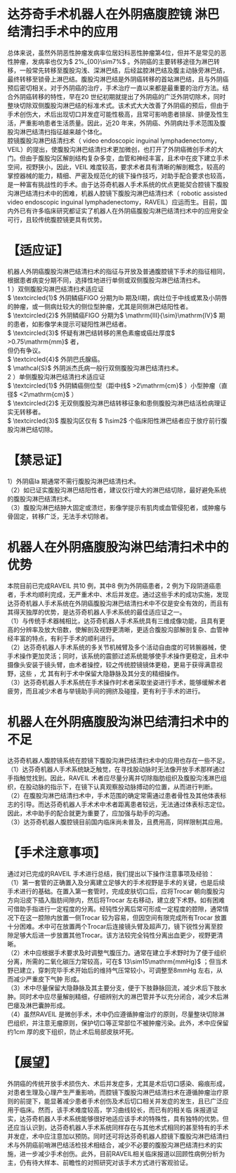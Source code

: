 # 达芬奇手术机器人在外阴癌腹腔镜 淋巴结清扫手术中的应用  
总体来说，虽然外阴恶性肿瘤发病率位居妇科恶性肿瘤第4位，但并不是常见的恶性肿瘤，发病率也仅为$ 2\%_{00}\sim7\%$ 。外阴癌的主要转移途径为淋巴转移，一般常先转移至腹股沟浅、深淋巴结，后经盆腔淋巴结及腹主动脉旁淋巴结，最终转移至锁骨上淋巴结。腹股沟淋巴结是外阴癌转移的首站淋巴结，且与外阴癌预后密切相关。对于外阴癌的治疗，手术治疗一直以来都是最重要的治疗方法。结合外阴癌转移的特性，早在20 世纪初期就提出了外阴癌的广泛外阴切除术，同时整块切除双侧腹股沟淋巴结的标准术式。该术式大大改善了外阴癌的预后，但由于手术创伤大，术后出现切口并发症可能性极高，且常可影响患者排尿、排便及性生活，严重影响患者生活质量。因此，近20 年来，外阴癌、外阴病灶手术范围及腹股沟淋巴结清扫指征越来越个体化。  
腔镜腹股沟淋巴结清扫术（ video endoscopic inguinal  lymphadenectomy，VEIL）的提出，使腹股沟淋巴结清扫术更加微创，也打开了外阴癌微创手术的大门。但由于腹股沟区解剖结构复杂多变，血管和神经丰富，且术中在皮下建立手术空间，视野狭小，因此，VEIL 难度较高，要求术者具有清晰的解剖概念，较高的掌控器械的能力，精细、严密及规范化的镜下操作技巧，对助手配合要求也较高，是一种富有挑战性的手术。由于达芬奇机器人手术系统的优点更能契合腔镜下腹股沟淋巴结清扫术中的困难，机器人腔镜下腹股沟淋巴结清扫术（ robotic assisted video  endoscopic inguinal lymphadenectomy，RAVEIL）应运而生。目前，国内外已有许多临床研究都证实了机器人在外阴癌腹股沟淋巴结清扫术中的应用安全可行，且较传统腹腔镜更具有优势。  
# 【适应证】  
机器人外阴癌腹股沟淋巴结清扫术的指征与开放及普通腹腔镜下手术的指征相同，根据患者病变分期不同，选择性地进行单侧或双侧腹股沟淋巴结清扫术。  
1 ）双侧腹股沟淋巴结清扫术适应证  
$ \textcircled{1}$    外阴鳞癌FIGO 分期为Ⅰb 期及Ⅱ期，病灶位于中线或累及小阴唇的肿瘤，或一侧病灶较大的侧位型肿瘤，尤其是同侧淋巴结阳性者。  
$ \textcircled{2}$    外阴鳞癌FIGO 分期为$ \mathrm{III}{\sim}\mathrm{IV}$    期的患者，如影像学未提示可疑阳性淋巴结者。  
$ \textcircled{3}$    怀疑有淋巴结转移的黑色素瘤或癌灶厚度$ >0.75\mathrm{mm}$     者，  
但仍有争议。  
$ \textcircled{4}$    外阴巴氏腺癌。  
$ \mathcal{S}$    外阴派杰氏病一般行双侧腹股沟淋巴结清扫术。  
2 ）单侧腹股沟淋巴结清扫术适应证  
$ \textcircled{1}$    外阴鳞癌侧位型（距中线$ >2\mathrm{cm}$    ）小型肿瘤（直径$ <2\mathrm{cm}$    ）  
$ \textcircled{2}$    无双侧腹股沟淋巴结转移征象和患侧腹股沟淋巴结活检病理证实无转移者。  
$ \textcircled{3}$     腹股沟区仅有 $ 1\sim2$   个临床阳性淋巴结者应于放疗前行腹 股沟淋巴结切除。  
# 【禁忌证】  
1）外阴癌Ⅰa 期通常不需行腹股沟淋巴结清扫术。  
（2）如已证实腹股沟淋巴结阳性者，建议仅行增大的淋巴结切除，最好避免系统的腹股沟淋巴结清扫术。  
（3）腹股沟淋巴结肿大固定或溃烂，影像学提示有肌肉或血管侵犯者，或肿瘤与骨固定，转移广泛，无法手术切除者。  
#  机器人在外阴癌腹股沟淋巴结清扫术中的优势  
本院目前已完成RAVEIL 共10 例，其中8 例为外阴癌患者，2 例为下段阴道癌患者，手术均顺利完成，无严重术中、术后并发症。通过这些手术的成功实施，发现达芬奇机器人手术系统在外阴癌腹股沟淋巴结清扫术中不仅是安全有效的，而且有其得天独厚的优势，是达芬奇机器人手术系统的最佳适应证之一。  
（1）与传统手术器械相比，达芬奇机器人手术系统具有三维成像功能，且具有更高的分辨率及放大倍数，使解剖及视野更清晰，更适合腹股沟部解剖复杂、血管神经丰富的特点，有利于手术的顺利进行。  
（2）达芬奇机器人手术系统的多关节机械臂及多个活动自由度的可转腕器械，使手术操作更加灵活；同时，该系统的震颤过滤系统能够使手术操作更稳定，且术中摄像头安装于镜头臂，由术者操控，较之传统腔镜镜体更稳，更易于获得满意视野，这些 ，尤 其有利于术中保留大隐静脉及其分支的精细操作。  
（3）达芬奇机器人手术系统在手术操作时术者采取坐姿进行手术，能够缓解术者疲劳，而且减少术者与举镜助手间的拥挤及碰撞，更有利于手术的进行。  
#  机器人在外阴癌腹股沟淋巴结清扫术中的不足  
达芬奇机器人腹腔镜系统在腔镜下腹股沟淋巴结清扫术中的应用也存在一些不足。  
（1）达芬奇机器人手术系统缺乏触觉，在寻找股动脉时无法像开放手术那样通过手指触觉找到。因此，RAVEIL 术者应尽量分离并切除脂肪组织及腹股沟浅淋巴组织，在股动脉的指示下，在镜下认真观察股动脉搏动的位置，从而进行判断。  
（2）在腹股沟淋巴结清扫术中，手术范围的确定常需通过患者骨性及其他体表标志的引导。而达芬奇机器人手术术中术者距离患者较远，无法通过体表标志定位。因此，术中助手的配合就更为重要了，应加强与助手的沟通。  
（3）达芬奇机器人腹腔镜目前国内临床尚未普及，且费用高，同样限制其应用。  
# 【手术注意事项】  
通过对已完成的RAVEIL 手术进行总结，我们提出以下操作注意事项及经验：  
（1）第一套管的正确置入及分离建立足够大的手术视野是手术的关键，也是后续手术进行的基础。在置入第一套管时，完成皮肤切口后，应将Trocar 朝向腹股沟方向沿皮下插入脂肪间隙内，然后将Trocar 左右移动，建立皮下术野。如有困难可借助手指进行一定程度的分离。经钝性分离后常可形成一定程度的腔隙，通常情况下在这一腔隙内放置一侧Trocar 较为容易，但因空间有限完成所有Trocar 放置十分困难。术中可在放置两个Trocar后连接镜头臂及超声刀，镜下锐性分离至腔隙足够大后进一步放置其他Trocar。该方法较完全钝性分离出血更少，视野更清晰。  
（2）术中应根据手术要求及时调整气腹压力。通常在建立手术野时为了便于组织分离，所需的二氧化碳压力常较高，可在$ 13\sim15\mathrm{mmHg}$    ；但当术野已建立，穿刺完毕手术开始后的维持气压常较小，可调整至8mmHg 左右，从而减少严重皮下气肿 形成。  
（3）术中尽量保留大隐静脉及其主要分支，便于下肢静脉回流，减少术后下肢水肿。同时术中应尽量解剖精细，仔细辨别大的淋巴管并予以充分闭合，减少术后淋巴瘘及淋巴囊肿形成。  
（4）虽然RAVEIL 是微创手术，术中仍应遵循肿瘤治疗的原则，尽量整块切除淋巴组织，并注意无瘤原则，保护切口等正常部位不被肿瘤污染。此外，术中应保留约1cm 厚的皮下组织，防止术后局部皮肤坏死。  
# 【展望】  
外阴癌的传统开放手术损伤大、术后并发症多，尤其是术后切口感染、瘢痕形成，对患者生理及心理产生严重影响，而腔镜下腹股沟淋巴结清扫术在遵循肿瘤治疗原则的前提下，能显著减少患者手术创伤及术后切口相关并发症的发生，且已广泛应用于临床。然而，该手术难度较高，学习曲线较长，而已有的相关临 床报道证实，达芬奇机器人手术系统能够很好地适应该手术的特殊性，具有独特的优势。但还应当认识到，达芬奇机器人手术系统同样存在与其他术式相同的甚至特有的手术并发症，术中应注意加以预防。同时还可将达芬奇机器人腔镜下腹股沟淋巴结清扫术与外阴癌前哨淋巴结活检技术相结合，减少不必要的腹股沟淋巴结清扫术的实施，进一步减少手术创伤。此外，目前RAVEIL相关临床报道以回顾性病例分析为主，仍有待大样本、前瞻性的对照研究对该手术方式进行客观验证。  
